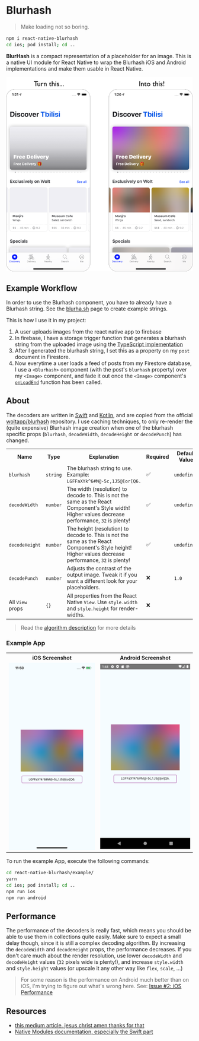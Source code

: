 # Blurhash

> Make loading not so boring.

```sh
npm i react-native-blurhash
cd ios; pod install; cd ..
```

**BlurHash** is a compact representation of a placeholder for an image. This is a native UI module for React Native to wrap the Blurhash iOS and Android implementations and make them usable in React Native.

<img src="img/explanation.png" alt="Turn grey image boxes into colorful blurred images">

## Example Workflow

In order to use the Blurhash component, you have to already have a Blurhash string. See the [blurha.sh](https://blurha.sh) page to create example strings.

This is how I use it in my project:

1. A user uploads images from the react native app to firebase
2. In firebase, I have a storage trigger function that generates a blurhash string from the uploaded image using the [TypeScript implementation](https://github.com/woltapp/blurhash/blob/master/TypeScript/src/encode.ts)
3. After I generated the blurhash string, I set this as a property on my `post` document in Firestore.
4. Now everytime a user loads a feed of posts from my Firestore database, I use a `<Blurhash>` component (with the post's `blurhash` property) over my `<Image>` component, and fade it out once the `<Image>` component's [`onLoadEnd`](https://reactnative.dev/docs/image#onloadend) function has been called.

## About

The decoders are written in [Swift](ios/BlurhashDecode.swift) and [Kotlin](android/src/main/java/com/blurhash/BlurhashDecode.java), and are copied from the official [woltapp/blurhash](https://github.com/woltapp/blurhash) repository. I use caching techniques, to only re-render the (quite expensive) Blurhash image creation when one of the blurhash specific props (`blurhash`, `decodeWidth`, `decodeHeight` or `decodePunch`) has changed.

<table>
  <tr>
    <th>Name</th>
    <th>Type</th>
    <th>Explanation</th>
    <th>Required</th>
    <th>Default Value</th>
  </td>
  <tr>
    <td><code>blurhash</code></td>
    <td><code>string</code></td>
    <td>The blurhash string to use. Example: <code>LGFFaXYk^6#M@-5c,1J5@[or[Q6.</code></td>
    <td>✅</td>
    <td><code>undefined</code></td>
  </tr>
  <tr>
    <td><code>decodeWidth</code></td>
    <td><code>number</code></td>
    <td>The width (resolution) to decode to. This is not the same as the React Component's Style width! Higher values decrease performance, <code>32</code> is plenty!</td>
    <td>✅</td>
    <td><code>undefined</code></td>
  </tr>
  <tr>
    <td><code>decodeHeight</code></td>
    <td><code>number</code></td>
    <td>The height (resolution) to decode to. This is not the same as the React Component's Style height! Higher values decrease performance, <code>32</code> is plenty!</td>
    <td>✅</td>
    <td><code>undefined</code></td>
  </tr>
  <tr>
    <td><code>decodePunch</code></td>
    <td><code>number</code></td>
    <td>Adjusts the contrast of the output image. Tweak it if you want a different look for your placeholders.</td>
    <td>❌</td>
    <td><code>1.0</code></td>
  </tr>
  <tr>
    <td>All <code>View</code> props</td>
    <td><code>{}</code></td>
    <td>All properties from the React Native <code>View</code>. Use <code>style.width</code> and <code>style.height</code> for render-widths.</td>
    <td>❌</td>
    <td></td>
  </tr>
</table>

> Read the [algorithm description](https://github.com/woltapp/blurhash/blob/master/Algorithm.md) for more details

### Example App

<table>
  <tr>
    <th>iOS Screenshot</th>
    <th>Android Screenshot</th>
  </td>
  <tr>
    <td><img src="img/demo.ios.png" alt="iOS Demo Screenshot"></td>
    <td><img src="img/demo.android.png" alt="Android Demo Screenshot"></td>
  </tr>
</table>

To run the example App, execute the following commands:

```sh
cd react-native-blurhash/example/
yarn
cd ios; pod install; cd ..
npm run ios
npm run android
```


## Performance

The performance of the decoders is really fast, which means you should be able to use them in collections quite easily. Make sure to expect a small delay though, since it is still a complex decoding algorithm. By increasing the `decodeWidth` and `decodeHeight` props, the performance decreases. If you don't care much about the render resolution, use lower `decodeWidth` and `decodeHeight` values (`32` pixels wide is plenty!), and increase `style.width` and `style.height` values (or upscale it any other way like `flex`, `scale`, ...)

> For some reason is the performance on Android much better than on iOS, I'm trying to figure out what's wrong here. See: [Issue #2: iOS Performance](https://github.com/mrousavy/react-native-blurhash/issues/2)

## Resources
* [this medium article. jesus christ amen thanks for that](https://teabreak.e-spres-oh.com/swift-in-react-native-the-ultimate-guide-part-2-ui-components-907767123d9e)
* [Native Modules documentation, especially the Swift part](https://reactnative.dev/docs/native-modules-ios.html#exporting-swift)
